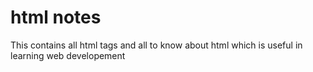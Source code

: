 # html  notes
This contains all html tags and all to know about html which is useful in learning web developement
